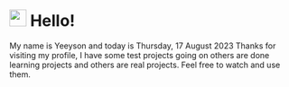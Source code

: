  <h1>
    <img src="https://emojis.slackmojis.com/emojis/images/1643510097/45343/hi.gif?1643510097" width="30"/> 
    Hello!
 </h1>
 <p>
    My name is Yeeyson and today is Thursday, 17 August 2023
    Thanks for visiting my profile, I have some test projects going on others are done learning projects and others are real projects.
    Feel free to watch and use them.
 </p>